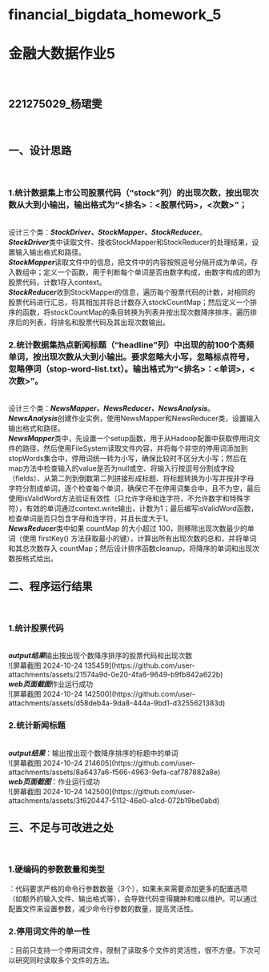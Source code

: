 # financial_bigdata_homework_5
<h1>金融大数据作业5</h1><br>
<h2>221275029_杨珺雯</h2><br>
<h2>一、设计思路</h2><br>
<h3>1.统计数据集上市公司股票代码（“stock”列）的出现次数，按出现次数从⼤到⼩输出，输出格式为“<排名>：<股票代码>，<次数>”；</h3><br>
设计三个类：<strong><em>StockDriver、StockMapper、StockReducer</em></strong>。<br>
<strong><em>StockDriver</em></strong>类中读取文件、接收StockMapper和StockReducer的处理结果，设置输入输出格式和路径。<br>
<strong><em>StockMapper</em></strong>读取文件中的信息，把文件中的内容按照逗号分隔开成为单词，存入数组中；定义一个函数，用于判断每个单词是否由数字构成，由数字构成的即为股票代码，计数1存入context。<br>
<strong><em>StockReducer</em></strong>收到StockMapper的信息，遍历每个股票代码的计数，对相同的股票代码进行汇总，将其相加并将总计数存入stockCountMap；然后定义一个排序的函数，将stockCountMap的条目转换为列表并按出现次数降序排序，遍历排序后的列表，将排名和股票代码及其出现次数输出。<br>

<h3>2.统计数据集热点新闻标题（“headline”列）中出现的前100个⾼频单词，按出现次数从⼤到⼩输出。要求忽略⼤⼩写，忽略标点符号，忽略停词（stop-word-list.txt）。输出格式为“<排名>：<单词>，<次数>”。 </h3><br>
设计三个类：<strong><em>NewsMapper、NewsReducer、NewsAnalysis</em></strong>。<br>
<strong><em>NewsAnalysis</em></strong>创建作业实例，使用NewsMapper和NewsReducer类，设置输入输出格式和路径。<br>
<strong><em>NewsMapper</em></strong>类中，先设置一个setup函数，用于从Hadoop配置中获取停用词文件的路径，然后使用FileSystem读取文件内容，并将每个非空的停用词添加到stopWords集合中，停用词统一转为小写，确保比较时不区分大小写；然后在map方法中检查输入的value是否为null或空、将输入行按逗号分割成字段（fields）、从第二列到倒数第二列拼接形成标题、将标题转换为小写并按非字母字符分割成单词，逐个检查每个单词，确保它不在停用词集合中，且不为空，最后使用isValidWord方法验证有效性（只允许字母和连字符，不允许数字和特殊字符），有效的单词通过context.write输出，计数为1；最后编写isValidWord函数，检查单词是否只包含字母和连字符，并且长度大于1。<br>
<strong><em>NewsReducer</em></strong>类中如果 countMap 的大小超过 100，则移除出现次数最少的单词（使用 firstKey() 方法获取最小的键），计算出所有出现次数的总和，并将单词和其总次数存入 countMap；然后设计排序函数cleanup，将降序的单词和出现次数按格式给出。<br>

<h2>二、程序运行结果</h2><br>
<h3>1.统计股票代码</h3><br>
<strong><em>output结果</em></strong>输出按出现个数降序排序的股票代码和出现次数<br>![屏幕截图 2024-10-24 135459](https://github.com/user-attachments/assets/21574a9d-0e20-4fa6-9649-b9fb842a622b)<br>
<strong><em>web页面截图</em></strong>作业运行成功<br>![屏幕截图 2024-10-24 142500](https://github.com/user-attachments/assets/d58deb4a-9da8-444a-9bd1-d3255621383d)<br>

<h3>2.统计新闻标题</h3><br>
<strong><em>output结果</em></strong>：输出按出现个数降序排序的标题中的单词<br>![屏幕截图 2024-10-24 214605](https://github.com/user-attachments/assets/8a6437a6-f566-4963-9efa-caf787882a8e)<br>
<strong><em>web页面截图</em></strong>：作业运行成功<br>![屏幕截图 2024-10-24 142500](https://github.com/user-attachments/assets/3f620447-5112-46e0-a1cd-072b19be0abd)<br>

<h2>三、不足与可改进之处</h2><br>
<h3>1.硬编码的参数数量和类型</h3>：代码要求严格的命令行参数数量（3个），如果未来需要添加更多的配置选项（如额外的输入文件、输出格式等），会导致代码变得臃肿和难以维护。可以通过配置文件来设置参数，减少命令行参数的数量，提高灵活性。<br>
<h3>2.停用词文件的单一性</h3>：目前只支持一个停用词文件，限制了读取多个文件的灵活性，很不方便。下次可以研究同时读取多个文件的方法。<br>
